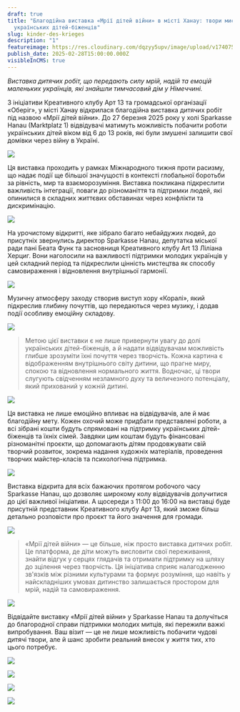 ```yaml
---
draft: true
title: "Благодійна виставка «Мрії дітей війни» в місті Ханау: твори мистецтва
  українських дітей-біженців"
slug: kinder-des-krieges
description: "1"
featureimage: https://res.cloudinary.com/dqzyy5upv/image/upload/v1740750753/01_oeeutn.jpg
publish_date: 2025-02-28T15:00:00.000Z
visibleInCMS: true
---
```

*Виставка дитячих робіт, що передають силу мрій, надій та емоцій маленьких українців, які знайшли тимчасовий дім у Німеччині.*

З ініціативи Креативного клубу Арт 13 та громадської організації «Оберіг», у місті Ханау відкрилася благодійна виставка дитячих робіт під назвою «Мрії дітей війни». До 27 березня 2025 року у холі Sparkasse Hanau (Marktplatz 1) відвідувачі матимуть можливість побачити роботи українських дітей віком від 6 до 13 років, які були змушені залишити свої домівки через війну в Україні.

![](https://res.cloudinary.com/dqzyy5upv/image/upload/v1740748901/12_b4jh0m.jpg)

Ця виставка проходить у рамках Міжнародного тижня проти расизму, що надає події ще більшої значущості в контексті глобальної боротьби за рівність, мир та взаєморозуміння. Виставка покликана підкреслити важливість інтеграції, поваги до різноманіття та підтримки людей, які опинилися в складних життєвих обставинах через конфлікти та дискримінацію.

![](https://res.cloudinary.com/dqzyy5upv/image/upload/v1740748903/19_ip6icy.jpg)

На урочистому відкритті, яке зібрало багато небайдужих людей, до присутніх звернулись директор Sparkasse Hanau, депутатка міської ради пані Беата Функ та засновниця Креативного клубу Art 13 Ліліана Херциг. Вони наголосили на важливості підтримки молодих українців у цей складний період та підкреслили цінність мистецтва як способу самовираження і відновлення внутрішньої гармонії.

![](https://res.cloudinary.com/dqzyy5upv/image/upload/v1740750307/22_jynvvf.jpg)

Музичну атмосферу заходу створив виступ хору «Коралі», який підкреслив глибину почуттів, що передаються через музику, і додав події особливу емоційну складову.

![](https://res.cloudinary.com/dqzyy5upv/image/upload/v1740748899/11_kunins.jpg)

> Метою цієї виставки є не лише привернути увагу до долі українських дітей-біженців, а й надати відвідувачам можливість глибше зрозуміти їхні почуття через творчість. Кожна картина є відображенням внутрішнього світу дитини, що прагне миру, спокою та відновлення нормального життя. Водночас, ці твори слугують свідченням незламного духу та величезного потенціалу, який прихований у кожній дитині.

![](https://res.cloudinary.com/dqzyy5upv/image/upload/v1740748901/13_rbnfkm.jpg)

Ця виставка не лише емоційно впливає на відвідувачів, але й має благодійну мету. Кожен охочий може придбати представлені роботи, а всі зібрані кошти будуть спрямовані на підтримку українських дітей-біженців та їхніх сімей. Завдяки цим коштам будуть фінансовані різноманітні проєкти, що допомагають дітям продовжувати свій творчий розвиток, зокрема надання художніх матеріалів, проведення творчих майстер-класів та психологічна підтримка.

![](https://res.cloudinary.com/dqzyy5upv/image/upload/v1740748902/20_jba5ji.jpg)

Виставка відкрита для всіх бажаючих протягом робочого часу Sparkasse Hanau, що дозволяє широкому колу відвідувачів долучитися до цієї важливої ініціативи. А щосереди з 11:00 до 16:00 на виставці буде присутній представник Креативного клубу Арт 13, який зможе більш детально розповісти про проєкт та його значення для громади.

![](https://res.cloudinary.com/dqzyy5upv/image/upload/v1740748901/16_scyvxn.jpg)

> «Мрії дітей війни» — це більше, ніж просто виставка дитячих робіт. Це платформа, де діти можуть висловити свої переживання, знайти відгук у серцях глядачів та отримати підтримку на шляху до зцілення через творчість. Ця ініціатива сприяє налагодженню зв'язків між різними культурами та формує розуміння, що навіть у найскладніших умовах дитинство залишається простором для мрій, надій та самовираження.

![](https://res.cloudinary.com/dqzyy5upv/image/upload/v1740748906/17_ufs1gr.jpg)

Відвідайте виставку «Мрії дітей війни» у Sparkasse Hanau та долучіться до благородної справи підтримки молодих митців, які пережили важкі випробування. Ваш візит — це не лише можливість побачити чудові дитячі твори, але й шанс зробити реальний внесок у життя тих, хто цього потребує.

![](https://res.cloudinary.com/dqzyy5upv/image/upload/v1740748905/15_jstenf.jpg)

![](https://res.cloudinary.com/dqzyy5upv/image/upload/v1740748903/18_kqvaqg.jpg)

![](https://res.cloudinary.com/dqzyy5upv/image/upload/v1740749120/20250221_151513_ry1mty.jpg)

![](https://res.cloudinary.com/dqzyy5upv/image/upload/v1740750772/23_xyrxch.jpg)
